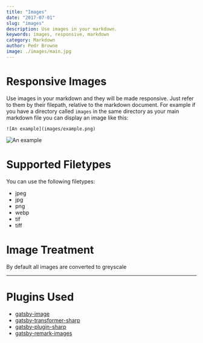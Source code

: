 ```yaml
---
title: "Images"
date: "2017-07-01"
slug: "images"
description: Use images in your markdown.
keywords: images, responsive, markdown
category: Markdown
author: Pedr Browne
image: ./images/main.jpg
---
```


# Responsive Images

Use images in your markdown and they will be made responsive. Just refer to them
by their filepath, relative to the markdown document. For example if you have a
directory called `images` in the same directory as your main markdown file you
can display an image like this:

```
![An example](images/example.png)
```

![An example](images/example.png)

# Supported Filetypes

You can use the following filetypes:

* jpeg
* jpg
* png
* webp
* tif
* tiff

# Image Treatment

By default all images are converted to greyscale

---

# Plugins Used

* [gatsby-image](https://www.gatsbyjs.org/packages/gatsby-image)
* [gatsby-transformer-sharp](https://www.gatsbyjs.org/packages/gatsby-transformer-sharp)
* [gatsby-plugin-sharp](https://www.gatsbyjs.org/packages/gatsby-plugin-sharp)
* [gatsby-remark-images](https://www.gatsbyjs.org/packages/gatsby-remark-images)
